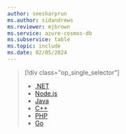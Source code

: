 ```yaml
---
author: seesharprun
ms.author: sidandrews
ms.reviewer: mjbrown
ms.service: azure-cosmos-db
ms.subservice: table
ms.topic: include
ms.date: 02/05/2024
---
```


> [!div class="op_single_selector"]
>
> - [.NET](../tutorial-develop-table-dotnet.md)
> - [Node.js](../table-storage-how-to-use-nodejs.md)
> - [Java](../table-storage-how-to-use-java.md)
> - [C++](../table-storage-how-to-use-c-plus.md)
> - [PHP](../table-storage-how-to-use-php.md)
> - [Go](../table-storage-how-to-use-go.md)
>